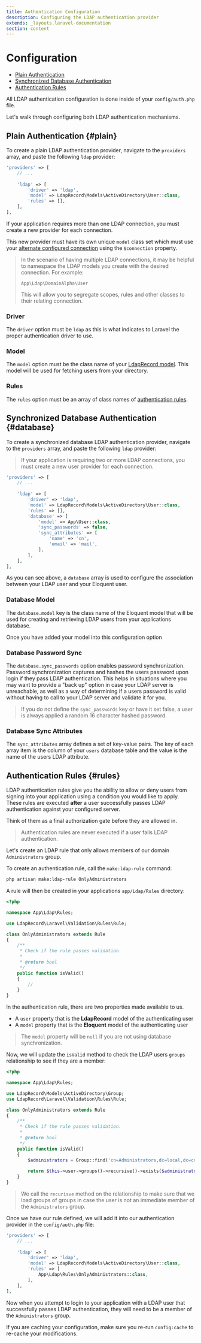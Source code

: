 ```yaml
---
title: Authentication Configuration
description: Configuring the LDAP authentication provider
extends: _layouts.laravel-documentation
section: content
---
```


# Configuration

- [Plain Authentication](#plain)
- [Synchronized Database Authentication](#database)
- [Authentication Rules](#rules)

All LDAP authentication configuration is done inside of your `config/auth.php` file.

Let's walk through configuring both LDAP authentication mechanisms.

## Plain Authentication {#plain}

To create a plain LDAP authentication provider, navigate to the `providers` array,
and paste the following `ldap` provider:

```php
'providers' => [
    // ...
    
    'ldap' => [
        'driver' => 'ldap',
        'model' => LdapRecord\Models\ActiveDirectory\User::class,
        'rules' => [],
    ],
],
```

If your application requires more than one LDAP connection, you must create a new provider for each connection.

This new provider must have its own unique `model` class set which must use your [alternate configured connection](/docs/models#connections)
using the `$connection` property.

> In the scenario of having multiple LDAP connections, it may be helpful to namespace the LDAP models
> you create with the desired connection. For example: <br/>
> ```text
> App\Ldap\DomainAlpha\User
> ```
> This will allow you to segregate scopes, rules and other classes to their relating connection.

### Driver

The `driver` option must be `ldap` as this is what indicates to Laravel the proper authentication driver to use.

### Model

The `model` option must be the class name of your [LdapRecord model](/docs/models). This model will be used
for fetching users from your directory.

### Rules

The `rules` option must be an array of class names of [authentication rules](/docs/laravel/auth/configuration#rules).

## Synchronized Database Authentication {#database}

To create a synchronized database LDAP authentication provider, navigate to the `providers` array,
and paste the following `ldap` provider:

> If your application is requiring two or more LDAP connections, you must create a new user provider for each connection.

```php
'providers' => [
    // ...
    
    'ldap' => [
        'driver' => 'ldap',
        'model' => LdapRecord\Models\ActiveDirectory\User::class,
        'rules' => [],
        'database' => [
            'model' => App\User::class,
            'sync_passwords' => false,
            'sync_attributes' => [
                'name' => 'cn',
                'email' => 'mail',
            ],
        ],
    ],
],
```

As you can see above, a `database` array is used to configure the association between your LDAP user and your Eloquent user.

### Database Model

The `database.model` key is the class name of the Eloquent model that will be used for creating and
retrieving LDAP users from your applications database.

Once you have added your model into this configuration option

### Database Password Sync

The `database.sync_passwords` option enables password synchronization. Password synchronization captures and hashes
the users password upon login if they pass LDAP authentication. This helps in situations where you may want to
provide a "back up" option in case your LDAP server is unreachable, as well as a way of determining if a
users password is valid without having to call to your LDAP server and validate it for you.

> If you do not define the `sync_passwords` key or have it set false, a user is always applied a
> random 16 character hashed password.

### Database Sync Attributes

The `sync_attributes` array defines a set of key-value pairs. The key of each array item is the column of your `users`
database table and the value is the name of the users LDAP attribute.

## Authentication Rules {#rules}

LDAP authentication rules give you the ability to allow or deny users from signing into your
application using a condition you would like to apply. These rules are executed **after**
a user successfully passes LDAP authentication against your configured server.

Think of them as a final authorization gate before they are allowed in.

> Authentication rules are never executed if a user fails LDAP authentication.

Let's create an LDAP rule that only allows members of our domain `Administrators` group.

To create an authentication rule, call the `make:ldap-rule` command:

```bash
php artisan make:ldap-rule OnlyAdministrators
```

A rule will then be created in your applications `app/Ldap/Rules` directory:

```php
<?php

namespace App\Ldap\Rules;

use LdapRecord\Laravel\Validation\Rules\Rule;

class OnlyAdministrators extends Rule
{
    /**
     * Check if the rule passes validation.
     *
     * @return bool
     */
    public function isValid()
    {
        //
    }
}
```

In the authentication rule, there are two properties made available to us.

- A `user` property that is the **LdapRecord** model of the authenticating user
- A `model` property that is the **Eloquent** model of the authenticating user

> The `model` property will be `null` if you are not using database synchronization.

Now, we will update the `isValid` method to check the LDAP users `groups` relationship to see if they are a member:

```php
<?php

namespace App\Ldap\Rules;

use LdapRecord\Models\ActiveDirectory\Group;
use LdapRecord\Laravel\Validation\Rules\Rule;

class OnlyAdministrators extends Rule
{
    /**
     * Check if the rule passes validation.
     *
     * @return bool
     */
    public function isValid()
    {
        $administrators = Group::find('cn=Administrators,dc=local,dc=com');
    
        return $this->user->groups()->recursive()->exists($administrators);
    }
}
```

> We call the `recurisve` method on the relationship to make sure that we load groups of
> groups in case the user is not an immediate member of the `Administrators` group.

Once we have our rule defined, we will add it into our authentication provider in the `config/auth.php` file:

```php
'providers' => [
    // ...
  
    'ldap' => [
        'driver' => 'ldap',
        'model' => LdapRecord\Models\ActiveDirectory\User::class,
        'rules' => [
            App\Ldap\Rules\OnlyAdministrators::class,
        ],
    ],
],
```

Now when you attempt to login to your application with a LDAP user that successfully passes
LDAP authentication, they will need to be a member of the `Administrators` group.

If you are caching your configuration, make sure you re-run `config:cache` to re-cache your modifications.
